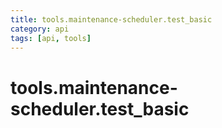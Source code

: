 ```yaml
---
title: tools.maintenance-scheduler.test_basic
category: api
tags: [api, tools]
---
```


# tools.maintenance-scheduler.test_basic



